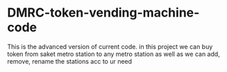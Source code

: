 # DMRC-token-vending-machine-code
This is the advanced version of current code. in this project we can buy token from saket metro station to any metro station as well as we can add, remove, rename the stations acc to ur need
